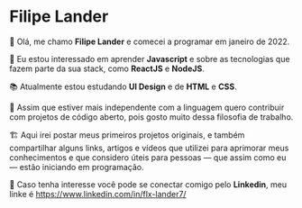 # Filipe Lander

👋 Olá, me chamo **Filipe Lander** e comecei a programar em janeiro de 2022. 

👀 Eu estou interessado em aprender **Javascript** e sobre as tecnologias que fazem parte da sua stack, como **ReactJS** e **NodeJS**.

📚 Atualmente estou estudando **UI Design** e de **HTML** e **CSS**. 

🤝 Assim que estiver mais independente com a linguagem quero contribuir com projetos de código aberto, pois gosto muito dessa filosofia de trabalho.

🏗️ Aqui irei postar meus primeiros projetos originais, e também compartilhar alguns links, artigos e vídeos que utilizei para
aprimorar meus conhecimentos e que considero úteis para pessoas — que assim como eu — estão iniciando em programação.

📧 Caso tenha interesse você pode se conectar comigo pelo **Linkedin**, meu linke é https://www.linkedin.com/in/flx-lander7/ 
